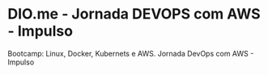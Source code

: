 # DIO.me - Jornada DEVOPS com AWS - Impulso
Bootcamp: Linux, Docker, Kubernets e AWS. Jornada DevOps com AWS - Impulso
